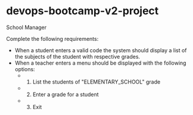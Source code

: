 # devops-bootcamp-v2-project


School Manager

Complete the following requirements:

- When a student enters a valid code the system should display 
a list of the subjects of the student with respective grades.
- When a teacher enters a menu should be displayed with the
following options:
	- 1. List the students of "ELEMENTARY_SCHOOL" grade
    - 2. Enter a grade for a student
	- 3. Exit
